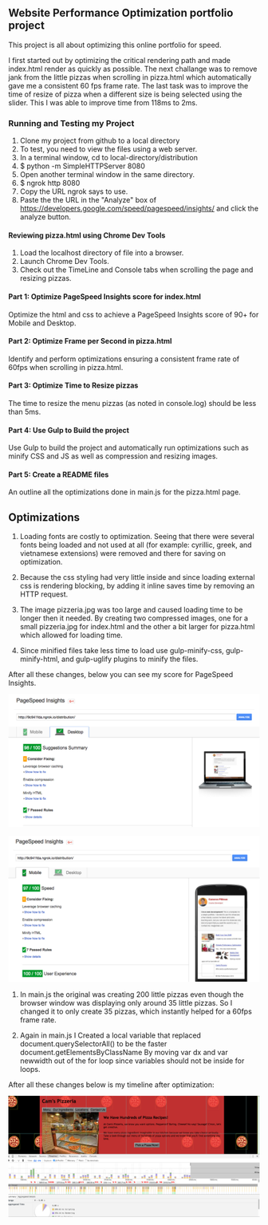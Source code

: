 ## Website Performance Optimization portfolio project

This project is all about optimizing this online portfolio for speed.

I first started out by optimizing the critical rendering path and made index.html render as quickly as possible. The next challange was to remove jank from the little pizzas when scrolling in pizza.html which automatically gave me a consistent 60 fps frame rate. The last task was to improve the time of resize of pizza when a different size is being selected using the slider. This I was able to improve time from 118ms to 2ms.

### Running and Testing my Project

1. Clone my project from github to a local directory
2. To test, you need to view the files using a web server.
3. In a terminal window, cd to local-directory/distribution
4. $ python -m SimpleHTTPServer 8080
5. Open another terminal window in the same directory.
6. $ ngrok http 8080
7. Copy the URL ngrok says to use.
8. Paste the the URL in the "Analyze" box of https://developers.google.com/speed/pagespeed/insights/ and click the analyze button.

#### Reviewing pizza.html using Chrome Dev Tools

1. Load the localhost directory of file into a browser.
2. Launch Chrome Dev Tools.
3. Check out the TimeLine and Console tabs when scrolling the page and resizing pizzas.

#### Part 1: Optimize PageSpeed Insights score for index.html

Optimize the html and css to achieve a PageSpeed Insights score of 90+ for Mobile and Desktop.

#### Part 2: Optimize Frame per Second in pizza.html

Identify and perform optimizations ensuring a consistent frame rate of 60fps when scrolling in pizza.html.

#### Part 3: Optimize Time to Resize pizzas

The time to resize the menu pizzas (as noted in console.log) should be less than 5ms.

#### Part 4: Use Gulp to Build the project

Use Gulp to build the project and automatically run optimizations such as minify CSS and JS as well as compression and resizing images.

#### Part 5: Create a README files

An outline all the optimizations done in main.js for the pizza.html page.

## Optimizations

1. Loading fonts are costly to optimization. Seeing that there were several fonts being loaded and not used at all (for example: cyrillic, greek, and vietnamese extensions) were removed and there for saving on optimization.

2. Because the css styling had very little inside and since loading external css is rendering blocking, by adding it inline saves time by removing an HTTP request.

3. The image pizzeria.jpg was too large and caused loading time to be longer then it needed. By creating two compressed images, one for a small pizzeria.jpg for index.html and the other a bit larger for pizza.html which allowed for loading time.

4. Since minified files take less time to load use gulp-minify-css, gulp-minify-html, and gulp-uglify plugins to minify the files.

After all these changes, below you can see my score for PageSpeed Insights.

![image](desktopPageSpeed.png)

![image](mobilePageSpeed.png)

1. In main.js the original was creating 200 little pizzas even though the browser window was displaying only around 35 little pizzas. So I    changed it to only create 35 pizzas, which instantly helped for a 60fps frame rate.

2. Again in main.js I Created a local variable that replaced document.querySelectorAll() to be the faster document.getElementsByClassName By moving var dx and var newwidth out of the for loop since variables should not be inside for loops.

After all these changes below is my timeline after optimization:

![image](framePerSec.png)

